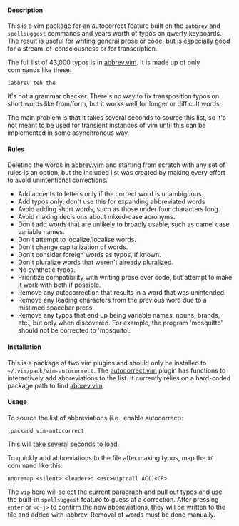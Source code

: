 #### Description

This is a vim package for an autocorrect feature built on the `iabbrev` and
`spellsuggest` commands and years worth of typos on qwerty keyboards.  The
result is useful for writing general prose or code, but is especially good for
a stream-of-consciousness or for transcription.

The full list of 43,000 typos is in
[abbrev.vim](opt/vim-abbrev/plugin/abbrev.vim).  It is made up of only
commands like these:

```
iabbrev teh the
````

It's not a grammar checker.  There's no way to fix transposition typos on
short words like from/form, but it works well for longer or difficult words.

The main problem is that it takes several seconds to source this list, so it's
not meant to be used for transient instances of vim until this can be
implemented in some asynchronous way.

#### Rules

Deleting the words in [abbrev.vim](opt/vim-abbrev/plugin/abbrev.vim) and
starting from scratch with any set of rules is an option, but the included
list was created by making every effort to avoid unintentional corrections.

- Add accents to letters only if the correct word is unambiguous.
- Add typos only; don't use this for expanding abbreviated words
- Avoid adding short words, such as those under four characters long.
- Avoid making decisions about mixed-case acronyms.
- Don't add words that are unlikely to broadly usable, such as camel case
  variable names.
- Don't attempt to localize/localise words.
- Don't change capitalization of words.
- Don't consider foreign words as typos, if known.
- Don't pluralize words that weren't already pluralized.
- No synthetic typos.
- Prioritize compatibility with writing prose over code, but attempt to make
  it work with both if possible.
- Remove any autocorrection that results in a word that was unintended.
- Remove any leading characters from the previous word due to a mistimed
  spacebar press.
- Remove any typos that end up being variable names, nouns, brands, etc., but
  only when discovered.  For example, the program 'mosquitto' should not be
  corrected to 'mosquito'.

#### Installation

This is a package of two vim plugins and should only be installed to
`~/.vim/pack/vim-autocorrect`.  The
[autocorrect.vim](start/vim-abbrev-add/plugin/autocorrect.vim) plugin has
functions to interactively add abbreviations to the list. It currently relies
on a hard-coded package path to find
[abbrev.vim](opt/vim-abbrev/plugin/abbrev.vim).

#### Usage

To source the list of abbreviations (i.e., enable autocorrect):

```
:packadd vim-autocorrect
```

This will take several seconds to load.

To quickly add abbreviations to the file after making typos, map the `AC`
command like this:

```
nnoremap <silent> <leader>d <esc>vip:call AC()<CR>
```

The `vip` here will select the current paragraph and pull out typos and use
the built-in `spellsuggest` feature to guess at a correction.  After pressing
`enter` or `<c-j>` to confirm the new abbreviations, they will be written to
the file and added with iabbrev.  Removal of words must be done manually.
